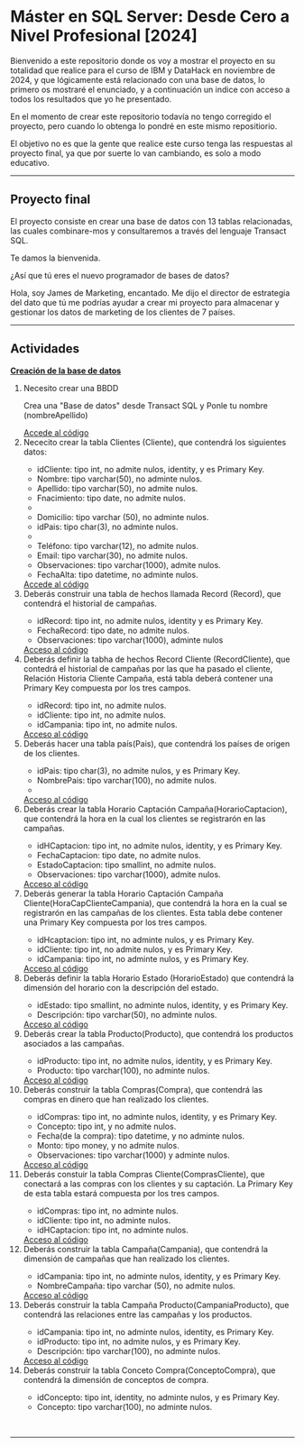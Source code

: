 # Máster en SQL Server: Desde Cero a Nivel Profesional [2024]

<p>Bienvenido a este repositorio donde os voy a mostrar el proyecto en su totalidad que realice para el curso de 
IBM y DataHack en noviembre de 2024, y que lógicamente está relacionado con una base de datos, lo primero os mostraré el enunciado, y a continuación un indice con acceso a todos los resultados que yo he presentado.</p>
<p>En el momento de crear este repositorio todavía no tengo corregido el proyecto, pero cuando lo obtenga lo pondré en este mismo repositiorio.</p>
<p>El objetivo no es que la gente que realice este curso tenga las respuestas al proyecto final, ya que por suerte lo van cambiando, es solo a modo educativo.</p>

<hr>

## Proyecto final

<p>El proyecto consiste en crear una base de datos con 13 tablas relacionadas, las cuales combinare-mos y consultaremos a través del lenguaje Transact SQL.</p>
<p>Te damos la bienvenida.</p>
<p>¿Así que tú eres el nuevo programador de bases de datos?</p>
<p>Hola, soy James de Marketing, encantado. Me dijo el director de estrategia del dato que tú me podrías ayudar a crear mi proyecto para almacenar y gestionar los datos de marketing de los clientes de 7 países.</p>

<hr>

## Actividades

<b><u>Creación de la base de datos</u></b>

<ol>
    <li>Necesito crear una BBDD</li>
    <p>Crea una "Base de datos" desde Transact SQL y Ponle tu nombre (nombreApellido)</p>
    <a href = "">Accede al código</a>
    <li>Nececito crear la tabla Clientes (Cliente), que contendrá los siguientes datos: </li>
        <ul>
            <li>idCliente: tipo int, no admite nulos, identity, y es Primary Key.</li>
            <li>Nombre: tipo varchar(50), no adminte nulos.</li>
            <li>Apellido: tipo varchar(50), no admite nulos.</li>
            <li>Fnacimiento: tipo date, no admite nulos.<li>
            <li>Domicilio: tipo varchar (50), no adminte nulos.</li>
            <li>idPais: tipo char(3), no adminte nulos.<li>
            <li>Teléfono: tipo varchar(12), no admite nulos.</li>
            <li>Email: tipo varchar(30), no admite nulos.</li>
            <li>Observaciones: tipo varchar(1000), admite nulos.</li>
            <li>FechaAlta: tipo datetime, no adminte nulos.</li>
        </ul>
        <a href = "">Accede al código</a>
        <li>Deberás construir una tabla de hechos llamada Record (Record), que contendrá el historial de campañas.</li>
        <ul>
            <li>idRecord: tipo int, no admite nulos, identity y es Primary Key.</li>
            <li>FechaRecord: tipo date, no admite nulos.</li>
            <li>Observaciones: tipo varchar(1000), adminte nulos</li>
        </ul>
        <a href= "">Acceso al código</a>
    <li>Deberás definir la tabha de hechos Record Cliente (RecordCliente), que contedrá el historial de campañas por las que ha pasado el cliente, Relación Historia Cliente Campaña, está tabla deberá contener una Primary Key compuesta por los tres campos.</li>
        <ul>
            <li>idRecord: tipo int, no admite nulos.</li>
            <li>idCliente: tipo int, no admite nulos.</li>
            <li>idCampania: tipo int, no admite nulos.</li>
        </ul>
        <a href = "">Acceso al código</a>
    <li>Deberás hacer una tabla país(Pais), que contendrá los países de origen de los clientes.</li>
        <ul>
            <li>idPais: tipo char(3), no admite nulos, y es Primary Key.</li>
            <li>NombrePais: tipo varchar(100), no admite nulos.<li>
        </ul>
        <a href = "">Acceso al código</a>
    <li>Deberás crear la tabla Horario Captación Campaña(HorarioCaptacion), que contendrá la hora en la cual los clientes se registrarón en las campañas.</li>
        <ul>
            <li>idHCaptacion: tipo int, no admite nulos, identity, y es Primary Key.</li>
            <li>FechaCaptacion: tipo date, no admite nulos.</li>
            <li>EstadoCaptacion: tipo smallint, no admite nulos.</li>
            <li>Observaciones: tipo varchar(1000), admite nulos.</li>
        </ul>
        <a href = "">Acceso al código</a>
    <li>Deberás generar la tabla Horario Captación Campaña Cliente(HoraCapClienteCampania), que contendrá la hora en la cual se registrarón en las campañas de los clientes. Esta tabla debe contener una Primary Key compuesta por los tres campos.</li>
        <ul>
            <li>idHcaptacion: tipo int, no adminte nulos, y es Primary Key.</li>
            <li>idCliente: tipo int, no admite nulos, y es Primary Key.</li>
            <li>idCampania: tipo int, no adminte nulos, y es Primary Key.</li>
        </ul>
        <a href = "">Acceso al código</a>
    <li>Deberás definir la tabla Horario Estado (HorarioEstado) que contendrá la dimensión del horario con la descripción del estado.</li>
        <ul>
            <li>idEstado: tipo smallint, no adminte nulos, identity, y es Primary Key.</li>
            <li>Descripción: tipo varchar(50), no adminte nulos.</li>
        </ul>
        <a href = "">Acceso al código</a>
    <li>Deberás crear la tabla Producto(Producto), que contendrá los productos asociados a las campañas.</li>
        <ul>
            <li>idProducto: tipo int, no admite nulos, identity, y es Primary Key.</li>
            <li>Producto: tipo varchar(100), no adminte nulos.</li>
        </ul>
        <a href = "">Acceso al código</a>
    <li>Deberás construir la tabla Compras(Compra), que contendrá las compras en dinero que han realizado los clientes.</li>
        <ul>
            <li>idCompras: tipo int, no adminte nulos, identity, y es Primary Key.</li>
            <li>Concepto: tipo int, y no admite nulos.</li>
            <li>Fecha(de la compra): tipo datetime, y no adminte nulos.</li>
            <li>Monto: tipo money, y no admite nulos.</li>
            <li>Observaciones: tipo varchar(1000) y adminte nulos.</li>
        </ul>
        <a href = "">Acceso al código</a>
    <li>Deberás constuir la tabla Compras Cliente(ComprasCliente), que conectará a las compras con los clientes y su captación. La Primary Key de esta tabla estará compuesta por los tres campos.</li>
        <ul>
            <li>idCompras: tipo int, no adminte nulos.</li>
            <li>idCliente: tipo int, no adminte nulos.</li>
            <li>idHCaptacion: tipo int, no adminte nulos.</li>
        </ul>
        <a href = "">Acceso al código</a>
    <li>Deberás construir la tabla Campaña(Campania), que contendrá la dimensión de campañas que han realizado los clientes.</li>
        <ul>
            <li>idCampania: tipo int, no adminte nulos, identity, y es Primary Key.</li>
            <li>NombreCampaña: tipo varchar (50), no admite nulos.</li>
        </ul>
        <a href = "">Acceso al código</a>
    <li>Deberás construir la tabla Campaña Producto(CampaniaProducto), que contendrá las relaciones entre las campañas y los productos.</li>
        <ul>
            <li>idCampania: tipo int, no adminte nulos, identity, es Primary Key.</li>
            <li>idProducto: tipo int, no admite nulos, y es Primary Key.</li>
            <li>Descripción: tipo varchar(100), no adminte nulos.</li>
        </ul>
        <a href = "">Acceso al código</a>
    <li>Deberás construir la tabla Conceto Compra(ConceptoCompra), que contendrá la dimensión de conceptos de compra.</li>
        <ul>
            <li>idConcepto: tipo int, identity, no adminte nulos, y es Primary Key.</li>
            <li>Concepto: tipo varchar(100), no adminte nulos.</li>        
</ol>

<br><hr>

